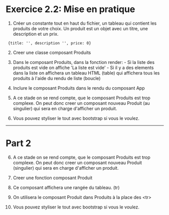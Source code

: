 # Exercice 2.2: Mise en pratique

   
1. Créer un constante tout en haut du fichier, un tableau qui contient les produits de votre choix. Un produit est un objet avec un titre, une description et un prix.

```
 {title: '', description '', price: 0}
```

2. Creer une classe composant Produits
3. Dans le composant Produits, dans la fonction render:
        - Si la liste des produits est vide on affiche 'La liste est vide'
        - Si il y a des elements dans la liste on affichera un tableau HTML (table) qui affichera tous les produits à l'aide du rendu de liste (boucle)

4. Inclure le composant Produits dans le rendu du composant App

5. A ce stade on se rend compte, que le composant Produits est trop complexe. On peut donc creer un composant nouveau Produit (au singulier) qui sera en charge d'afficher un produit. 

5. Vous pouvez styliser le tout avec bootstrap si vous le voulez.


---

# Part 2


6. A ce stade on se rend compte, que le composant Produits est trop complexe. On peut donc creer un composant nouveau Produit (singulier) qui sera en charge d'afficher un produit. 

7. Creer une fonction composant Produit

8. Ce composant affichera une rangée du tableau. (tr)

9. On utilisera le composant Produit dans Produits à la place des &lt;tr&gt;

10. Vous pouvez styliser le tout avec bootstrap si vous le voulez.